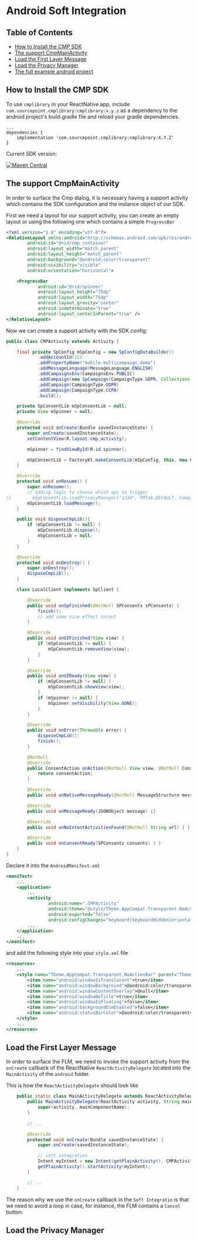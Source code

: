 # Android Soft Integration

## Table of Contents
- [How to Install the CMP SDK](#how-to-install-the-cmp-sdk)
- [The support CmpMainActivity](#the-support-cmpMainActivity)
- [Load the First Layer Message](#load-the-first-layer-message)
- [Load the Privacy Manager](#load-the-privacy-manager)
- [The full example android project](https://github.com/SourcePointUSA/CmpReactNativeIntegration/tree/soft/android)

## How to Install the CMP SDK
To use `cmplibrary` in your ReactNative app, include `com.sourcepoint.cmplibrary:cmplibrary:x.y.z` as a dependency to 
the android project's build.gradle file and reload your gradle dependencies.

```
...
dependencies {
    implementation 'com.sourcepoint.cmplibrary:cmplibrary:X.Y.Z'
}
```

Current SDK version:

[![Maven Central](https://img.shields.io/maven-central/v/com.sourcepoint.cmplibrary/cmplibrary)](https://search.maven.org/search?q=g:com.sourcepoint.cmplibrary)

## The support CmpMainActivity

In order to surface the Cmp dialog, it is necessary having a support activity which contains the SDK configuration and 
the instance object of our SDK.

First we need a layout for our support activity, you can create an empty layout or using the following one which 
contains a simple `ProgressBar`

```xml
<?xml version="1.0" encoding="utf-8"?>
<RelativeLayout xmlns:android="http://schemas.android.com/apk/res/android"
        android:id="@+id/cmp_container"
        android:layout_width="match_parent"
        android:layout_height="match_parent"
        android:background="@android:color/transparent"
        android:visibility="visible"
        android:orientation="horizontal">

    <ProgressBar
            android:id="@+id/spinner"
            android:layout_height="75dp"
            android:layout_width="75dp"
            android:layout_gravity="center"
            android:indeterminate="true"
            android:layout_centerInParent="true" />
</RelativeLayout>
```

Now we can create a support activity with the SDK config:

```java
public class CMPActivity extends Activity {

    final private SpConfig mSpConfig = new SpConfigDataBuilder()
            .addAccountId(22)
            .addPropertyName("mobile.multicampaign.demo")
            .addMessageLanguage(MessageLanguage.ENGLISH)
            .addCampaignsEnv(CampaignsEnv.PUBLIC)
            .addCampaign(new SpCampaign(CampaignType.GDPR, Collections.emptyList()))
            .addCampaign(CampaignType.GDPR)
            .addCampaign(CampaignType.CCPA)
            .build();

    private SpConsentLib mSpConsentLib = null;
    private View mSpinner = null;

    @Override
    protected void onCreate(Bundle savedInstanceState) {
        super.onCreate(savedInstanceState);
        setContentView(R.layout.cmp_activity);

        mSpinner = findViewById(R.id.spinner);

        mSpConsentLib = FactoryKt.makeConsentLib(mSpConfig, this, new LocalClient());
    }

    @Override
    protected void onResume() {
        super.onResume();
        // adding logic to choose which api to trigger
//        mSpConsentLib.loadPrivacyManager("1234", PMTab.DEFAULT, CampaignType.GDPR);
        mSpConsentLib.loadMessage();
    }

    public void disposeCmpLib(){
        if (mSpConsentLib != null) {
            mSpConsentLib.dispose();
            mSpConsentLib = null;
        }
    }

    @Override
    protected void onDestroy() {
        super.onDestroy();
        disposeCmpLib();
    }

    class LocalClient implements SpClient {

        @Override
        public void onSpFinished(@NotNull SPConsents sPConsents) {
            finish();
            // add some nice effect in/out
        }

        @Override
        public void onUIFinished(View view) {
            if (mSpConsentLib != null) {
                mSpConsentLib.removeView(view);
            }
        }

        @Override
        public void onUIReady(View view) {
            if (mSpConsentLib != null) {
                mSpConsentLib.showView(view);
            }
            if (mSpinner != null) {
                mSpinner.setVisibility(View.GONE);
            }
        }

        @Override
        public void onError(Throwable error) {
            disposeCmpLib();
            finish();
        }

        @NotNull
        @Override
        public ConsentAction onAction(@NotNull View view, @NotNull ConsentAction consentAction) {
            return consentAction;
        }

        @Override
        public void onNativeMessageReady(@NotNull MessageStructure messageStructure, @NotNull NativeMessageController nativeMessageController) { }

        @Override
        public void onMessageReady(JSONObject message) {}

        @Override
        public void onNoIntentActivitiesFound(@NotNull String url) { }

        @Override
        public void onConsentReady(SPConsents consents) { }
    }
}
```

Declare it into the `AndroidManifest.xml`

```xml
<manifest>
    ...
    <application>
        ...
        <activity
                android:name=".CMPActivity"
                android:theme="@style/Theme.AppCompat.Transparent.NoActionBar"
                android:exported="false"
                android:configChanges="keyboard|keyboardHidden|orientation|screenSize" />
        ...
    </application>
    ...
</manifest>
```

and add the following style into your `style.xml` file

```xml
<resources>
    ...
    <style name="Theme.AppCompat.Transparent.NoActionBar" parent="Theme.AppCompat.Light.NoActionBar">
        <item name="android:windowIsTranslucent">true</item>
        <item name="android:windowBackground">@android:color/transparent</item>
        <item name="android:windowContentOverlay">@null</item>
        <item name="android:windowNoTitle">true</item>
        <item name="android:windowIsFloating">false</item>
        <item name="android:backgroundDimEnabled">false</item>
        <item name="android:statusBarColor">@android:color/transparent</item>
    </style>
    ...
</resources>
```


## Load the First Layer Message
In order to surface the FLM, we need to invoke the support activity from the `onCreate` callback of the ReactNative 
`ReactActivityDelegate` located into the `MainActivity` of the `android` folder.

This is how the `ReactActivityDelegate` should look like

```java
    public static class MainActivityDelegate extends ReactActivityDelegate {
        public MainActivityDelegate(ReactActivity activity, String mainComponentName) {
            super(activity, mainComponentName);
        }
        
        // ...

        @Override
        protected void onCreate(Bundle savedInstanceState) {
            super.onCreate(savedInstanceState);

            // soft integration
            Intent myIntent = new Intent(getPlainActivity(), CMPActivity.class);
            getPlainActivity().startActivity(myIntent);
        }

        // ...
    }
```

The reason why we use the `onCreate` callback in the `Soft Integratio` is that we need to avoid a loop in case, 
for instance, the FLM contains a `Cancel` button.

## Load the Privacy Manager




